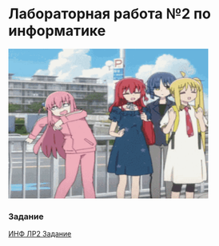 # Лабораторная работа №2 по информатике<br>
<img alt="Booom" src="https://github.com/ldpst/itmo/blob/main/.data/bocchi-bocchi-the-rock.gif" height=300 width=400></img><br>
### Задание
[ИНФ ЛР2 Задание](https://github.com/ldpst/itmo/blob/main/sem-1_inf/labs/lab2/%D0%98%D0%9D%D0%A4%20%D0%9B%D0%A02%20%D0%97%D0%90%D0%94%D0%90%D0%9D%D0%98%D0%95.pdf)
